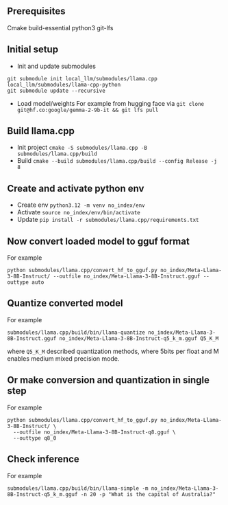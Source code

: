 ## Prerequisites
Cmake
build-essential
python3
git-lfs

## Initial setup
- Init and update submodules
```
git submodule init local_llm/submodules/llama.cpp local_llm/submodules/llama-cpp-python
git submodule update --recursive
```

- Load model/weights
For example from hugging face via `git clone git@hf.co:google/gemma-2-9b-it && git lfs pull`

## Build llama.cpp
- Init project `cmake -S submodules/llama.cpp -B submodules/llama.cpp/build`
- Build `cmake --build submodules/llama.cpp/build --config Release -j 8`

## Create and activate python env
- Create env `python3.12 -m venv no_index/env`
- Activate `source no_index/env/bin/activate`
- Update `pip install -r submodules/llama.cpp/requirements.txt`

## Now convert loaded model to gguf format
For example
```
python submodules/llama.cpp/convert_hf_to_gguf.py no_index/Meta-Llama-3-8B-Instruct/ --outfile no_index/Meta-Llama-3-8B-Instruct.gguf --outtype auto
```

## Quantize converted model
For example
```
submodules/llama.cpp/build/bin/llama-quantize no_index/Meta-Llama-3-8B-Instruct.gguf no_index/Meta-Llama-3-8B-Instruct-q5_k_m.gguf Q5_K_M
```
where `Q5_K_M` described quantization methods, where 5bits per float and M enables medium mixed precision mode.

## Or make conversion and quantization in single step
For example
```
python submodules/llama.cpp/convert_hf_to_gguf.py no_index/Meta-Llama-3-8B-Instruct/ \
  --outfile no_index/Meta-Llama-3-8B-Instruct-q8.gguf \
  --outtype q8_0
```

## Check inference
For example
```
submodules/llama.cpp/build/bin/llama-simple -m no_index/Meta-Llama-3-8B-Instruct-q5_k_m.gguf -n 20 -p "What is the capital of Australia?"
```